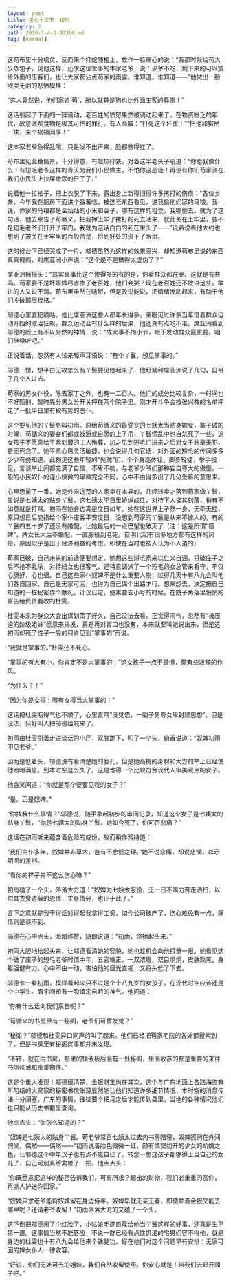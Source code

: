 ```yaml
---
layout: post
title: 第七十三节　初雨
category: 2
path: 2010-1-4-2-07300.md
tag: [normal]
---
```


这苟布里十分机灵，反而来个打蛇随棍上，故作一脸痛心的说：“我那时候给苟大少蒸包子，见他这样，还求这位管事的本家老爷，说：少爷不吃，剩下来的可以赏给外面的庄客们，也让大家都沾点苟家的雨露。谁知道，谁知道――”他做出一脸欲哭无泪的悲愤模样：

“这人竟然说，他们家姓‘苟’，所以就算是狗也比外面庄客的尊贵！”

这话引起了下面的一阵骚动，老百姓的愤怒果然被调动起来了。在物资匮乏的年代，故意浪费食物是极其可怕的罪行。有人高喊：“打死这个坏蛋！”“把他和狗吊一块，来个祸福同享！”

这本家老爷急得乱喘，只是发不出声来，脸都憋得红了。

苟布里见此番情景，十分得意，有趁热打铁，对着这半老头子吼道：“你瞪我做什么！有短毛老爷这样的青天为我们小民做主，不怕你这恶徒！再没有你们苟家骑在我们小民头上拉屎撒尿的日子了，”

说着他一拉袖子，把上衣脱了下来，露出身上新得旧得许多拷打的伤痕：“各位乡亲，今年我在厨房下面烘个番薯吃，被这老东西看见，说我偷他们家的马粮。我说，你家的马粮都是金灿灿的小米和豆子，哪有这样的粗食，我哪偷去。就为了这句话，他去禀告了苟循义，把我押土牢了拷打的死去活来，就此关在土牢里，要不是短毛老爷们打开了牢门，我就为这话白白的死在里头了――”说着说着他大约也想到了被关在土牢里的百般苦楚，恰到好处的流下了眼泪。

这时候台下已经哭成了一片，邬德虽然为这样的效果高兴，却知道苟布里说的东西真真假假，对席亚洲小声说：“这个是不是搞得太虚伪了？”

席亚洲摇摇头：“其实真事比这个惨得多的有的是，你看群众都在哭。这就是有共鸣。苟家要不是坏事做尽害惨了老百姓，他们会哭？现在老百姓还不敢讲这些。敢讲的人又说不清。苟布里虽然在瞎掰，但是敢说能说，把情绪发动起来，有助于他们冲破那层桎梏。”

邬德心里直犯嘀咕。他比席亚洲这些人都年长得多，亲眼见过许多当年借着群众运动开始的政治狂飙，群众运动会有什么样的后果，他还真有点吃不准。席亚洲看到邬德的脸上有不以为然的神情，说：“成大事不拘小节，眼下发动群众最重要。咱们继续听吧。”

正说着话，忽然有人过来轻声耳语说：“有个丫鬟，想见掌事的。”

邬德一愣，想平白无故怎么有丫鬟要见他起来了，他赶紧和席亚洲说了几句，自带了几个人过去。

苟家的男女仆役，除去家丁之外，也有一二百人。他们的成分比较复杂，一时间也不好甄别，暂时先分男女分开关押在两个院子里。刚才开斗争会按张兴教的名单押走了一批平日里有权有势的恶仆。

这个要见他的丫鬟名叫初雨。原给苟循义的最受宠的七姨太当贴身婢女，寨子破的时候，苟循义的妻妾们都或被逼或自愿的上了吊，丫鬟慌乱中也自杀死了一些，这女孩子不愿意给平素刻薄的主人殉葬，加之见到短毛们进来之后对女子秋毫无犯，更无死念了。她平素心思灵活敏捷，也会说得几句官话，对外面的短毛的传闻多多少少有些知道，此刻见这些年轻的“髡贼”们，个个身高体壮，脚步轻捷，举手投足，言谈举止间都充满了自信，不卑不吭，与老爷少爷们那种妄自尊大的傲慢，一般的小民奴仆的谨小慎微的卑微完全不同，心中不由得多出了几分爱慕的意思来。

心里思量了一番，她是外来逃荒的人家卖在本县的，几经转卖才落到苟家做丫鬟，虽说是七姨太的贴身丫鬟，这七姨太平日里娇纵成性，对待下人极其刻薄，稍有不如意就是打骂。初雨在她身边真是度日如年。她在这世界上孑然一身，无牵无挂，原只想日后能指给个家仆庄客平安度日，没想到苟家的丫鬟是从来不嫁人的，有的丫鬟四五十岁了还没有婚配，让她最后的一点巴望也破灭了（注：这是所谓“锢婢”，婢女长大后不婚配，一直服役到老死。自明代起有很多地方都有这样的风俗，原因似乎是出于经济利益的考虑。即使在当时也被人认为不人道的）

苟家已破，自己未来的前途便要想定。她想这些短毛素来以仁义自诩，打破庄子之后不抢不乱杀，对待妇女也很客气，还特意调派了一个短毛的女总管来看守，不仅心肠好，心也细。自己这些家仆奴婢不是什么重要人物，过得几天十有八九会叫他们各自回家，自己是无家可回，也得为自己谋个出路才行。想来想去，决定把自己知道的一桩秘密作个献礼。计议已定，便乘要去小号的时候，在院子角落里悄悄的禀告给负责看收的杜雯。

杜雯本来为群众大会出谋划策了好久，自己没法去看，正觉得闷气，忽然有“被压迫的阶级姐妹”愿意来揭发，真是再对胃口也没有，本来就要叫她说出来，但是这初雨却死了性子一般的只肯见到“掌事的”再说。

“我就是掌事的。”杜雯还不死心。

“掌事的有大有小，你肯定不是大掌事的！”这女孩子一点不畏惧，颇有些泼辣的作风。

“为什么？！”

“因为你是女得！哪有女得当大掌事的！”

这话把杜雯咽得气也不顺了，心里直骂“没觉悟，一脑子男尊女卑封建思想”，但是没法，只好叫人把邬德给喊来了。

初雨由杜雯引着走进谈话的小厅，双膝跪下，叩了一个头，俯首说道：“奴婢初雨叩见老爷。”

因为是低着头，邬德没有看清楚她的脸孔，但是她高挑的身材和大方的举止已经使他暗暗满意。到本时空这么久了，这是难得一个比较符合现代人审美观点的女子。

他含笑问道：“你就是那个要要见我的女子？”

“是。正是奴婢。”

“你找我什么事情？”邬德说，随手拿起初步的审问记录，知道这个女子是七姨太的贴身丫鬟，“你是七姨太的贴身丫鬟，她如今死了，你可否悲痛？”

这话在初雨听来蕴含着危险的成份，故而稍作矜持道：

“我们主仆多年，奴婢并非草木，岂有不悲悯之理。”她不说悲痛，却说悲悯，以示期间的差别。

“看你的样子并不这么伤心嘛？”

初雨磕了一个头，落落大方道：“奴婢为七姨太服役，无一日不竭力奔走洒扫，以偿其衣食遮蔽的恩情，主仆情分，也止于此了。”

言下之意就是我干得活对得起我拿得工资，如今公司破产了，伤心难免有一点，痛惜则是谈不到。

邬德在心中点头，暗暗称赞，随即说道：“初雨，你抬起头来。”

初雨大胆地抬起头来，让邬德看清她的容貌，她也趁机会向他打量一眼。她看见这个破了庄子的短毛老爷时值中年，五官端正，一双浓眉，双目炯炯，皮肤黝黑，身躯强健有力。心中不由一动，害怕他的目光直视，又将头低了下去。

邬德乍一看初雨，模样看起来只不过是个十八九岁的女孩子，在现代时空应该还是个中学生。眉宇间却有一股镇定自若的神气。他问道：

“你有什么话向我们禀告呢？”

“苟循义的书房里有一秘阁，老爷们可曾发觉？”

“秘阁？”邬德和杜雯异口同声的叫了起来。他们已经把苟家宅院的各处都搜索到了，但是书房里有秘阁这事却并未发现。

“不错，就在内书房，那里的镶嵌板后面有一处秘阁，里面收存的都是重要的来往书信账薄和贵重物件。”

这是个重大发现！邬德很清楚，金银财宝尚在其次，这个与广东地面上各路海盗有所勾结的大窝家的秘密书信账薄显然能让他们知道许多细节情况，本时空的消息传递十分闭塞，广东的事情，往往要个把月之后才能传到县里，当地的各种情况他们也只能从历史书籍里查询。

他点点头：“你怎么知道的？”

“奴婢是七姨太的贴身丫鬟。苟老爷常召七姨太过去内书房陪寝，奴婢照例在外间伺侯，偶然――偶然――”初雨说着脸色微微一红，颇有情窦初开的少女的娇媚之色，让邬德这个中年汉子也有点不能自已了。转念一想这孩子都够得上当自己的女儿了，自己可别真给禽兽了一把。他点点头：

“你既愿意把这样的秘密告诉我们，可有所求？起出的财物，我们必重重的赏你，再派人护送你回家。”

“奴婢只求老爷能将奴婢留在身边侍奉。奴婢早就无亲无眷，即使拿着金银又能去哪里呢？还请老爷收留！”初雨落落大方的又磕了一个头。

这下倒把邬德闹了个红脸了，小姑娘毛遂自荐给他当丫鬟这样的好事，还真是生平第一遭。这事情当然不能答应，不说一群已经有点性饥渴的宅男们容不得他，就是身边的杜雯也十有八九会给他来个铁腿功。好在他们对这个问题早有安排：无家可回的婢女仆人一律收容。

“好说，你们无处可去的姐妹，我们自然收留使用。你安心就是！带我们去起开阁子吧。”
